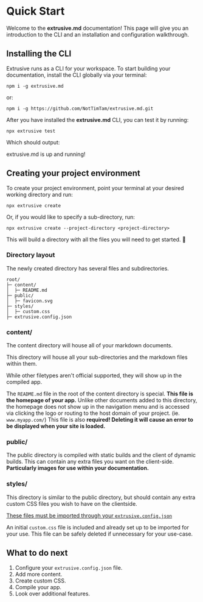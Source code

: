 # Quick Start

Welcome to the **extrusive.md** documentation! This page will give you an introduction to the CLI and an installation and configuration walkthrough.

## Installing the CLI

Extrusive runs as a CLI for your workspace. To start building your documentation, install the CLI globally via your terminal:

```terminal
npm i -g extrusive.md
```

or:

```terminal
npm i -g https://github.com/NotTimTam/extrusive.md.git
```

After you have installed the **extrusive.md** CLI, you can test it by running:

```terminal
npx extrusive test
```

Which should output:

<output>extrusive.md is up and running!</output>

## Creating your project environment

To create your project environment, point your terminal at your desired working directory and run:

```terminal
npx extrusive create
```

Or, if you would like to specify a sub-directory, run:

```terminal
npx extrusive create --project-directory <project-directory>
```

This will build a directory with all the files you will need to get started. 🎉

### Directory layout

The newly created directory has several files and subdirectories.

```plaintext
root/
├─ content/
│  ├─ README.md
├─ public/
│  ├─ favicon.svg
├─ styles/
│  ├─ custom.css
├─ extrusive.config.json
```

### content/

The content directory will house all of your markdown documents.

This directory will house all your sub-directories and the markdown files within them.

While other filetypes aren't official supported, they will show up in the compiled app.

The `README.md` file in the root of the content directory is special. **This file is the homepage of your app.** Unlike other documents added to this directory, the homepage does not show up in the navigation menu and is accessed via clicking the logo or routing to the host domain of your project. (ie. `www.myapp.com/`) This file is also **<span style="color: var(--error)">required!</span> Deleting it will cause an error to be displayed when your site is loaded.**

### public/

The public directory is compiled with static builds and the client of dynamic builds. This can contain any extra files you want on the client-side. **Particularly images for use within your documentation.**

### styles/

This directory is similar to the public directory, but should contain any extra custom CSS files you wish to have on the clientside.

<a href="" onclick="handleRequestFile('/content/Get%20Started/QUICK%20START.html');">
These files must be imported through your <code>extrusive.config.json</code>
</a>
<br/>

An initial `custom.css` file is included and already set up to be imported for your use. This file can be safely deleted if unnecessary for your use-case.

## What to do next

1.  Configure your `extrusive.config.json` file.
2.  Add more content.
3.  Create custom CSS.
4.  Compile your app.
5.  Look over additional features.
